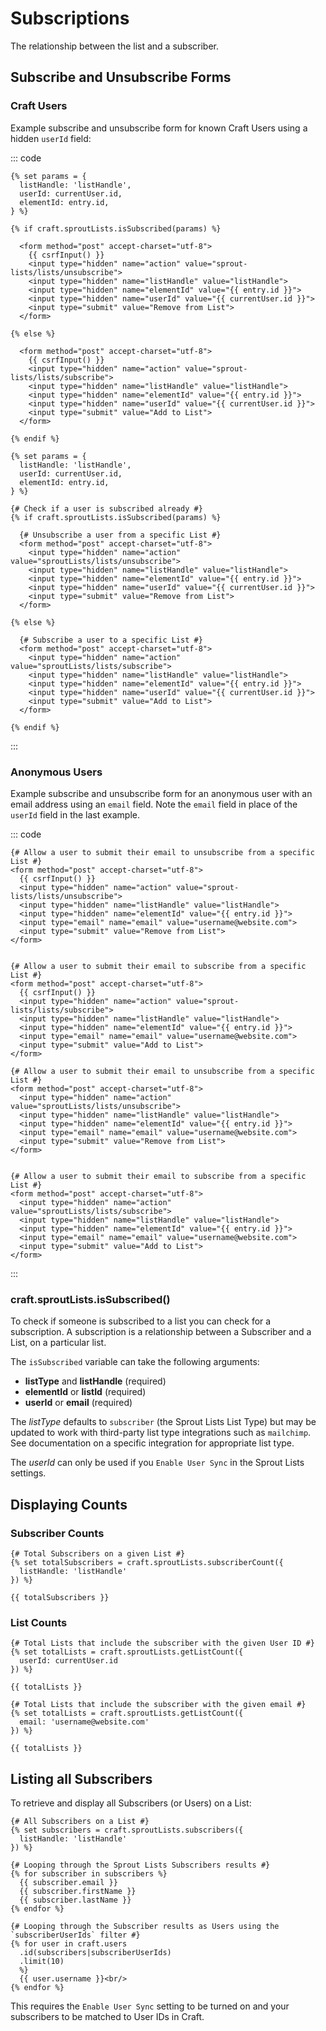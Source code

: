# Subscriptions

The relationship between the list and a subscriber.

## Subscribe and Unsubscribe Forms

### Craft Users

Example subscribe and unsubscribe form for known Craft Users using a hidden `userId` field:

::: code

``` twig Craft 3
{% set params = {
  listHandle: 'listHandle',
  userId: currentUser.id,
  elementId: entry.id,
} %}

{% if craft.sproutLists.isSubscribed(params) %}

  <form method="post" accept-charset="utf-8">
    {{ csrfInput() }}
    <input type="hidden" name="action" value="sprout-lists/lists/unsubscribe">
    <input type="hidden" name="listHandle" value="listHandle">
    <input type="hidden" name="elementId" value="{{ entry.id }}">
    <input type="hidden" name="userId" value="{{ currentUser.id }}">
    <input type="submit" value="Remove from List">
  </form>

{% else %}

  <form method="post" accept-charset="utf-8">
    {{ csrfInput() }}
    <input type="hidden" name="action" value="sprout-lists/lists/subscribe">
    <input type="hidden" name="listHandle" value="listHandle">
    <input type="hidden" name="elementId" value="{{ entry.id }}">
    <input type="hidden" name="userId" value="{{ currentUser.id }}">
    <input type="submit" value="Add to List">
  </form>

{% endif %}
```

``` twig Craft 2
{% set params = {
  listHandle: 'listHandle',
  userId: currentUser.id,
  elementId: entry.id,
} %}

{# Check if a user is subscribed already #}
{% if craft.sproutLists.isSubscribed(params) %}

  {# Unsubscribe a user from a specific List #}
  <form method="post" accept-charset="utf-8">
    <input type="hidden" name="action" value="sproutLists/lists/unsubscribe">
    <input type="hidden" name="listHandle" value="listHandle">
    <input type="hidden" name="elementId" value="{{ entry.id }}">
    <input type="hidden" name="userId" value="{{ currentUser.id }}">
    <input type="submit" value="Remove from List">
  </form>

{% else %}

  {# Subscribe a user to a specific List #}
  <form method="post" accept-charset="utf-8">
    <input type="hidden" name="action" value="sproutLists/lists/subscribe">
    <input type="hidden" name="listHandle" value="listHandle">
    <input type="hidden" name="elementId" value="{{ entry.id }}">
    <input type="hidden" name="userId" value="{{ currentUser.id }}">
    <input type="submit" value="Add to List">
  </form>

{% endif %}
```

:::


### Anonymous Users

Example subscribe and unsubscribe form for an anonymous user with an email address using an `email` field. Note the `email` field in place of the `userId` field in the last example.

::: code

``` twig Craft 3
{# Allow a user to submit their email to unsubscribe from a specific List #}
<form method="post" accept-charset="utf-8">
  {{ csrfInput() }}
  <input type="hidden" name="action" value="sprout-lists/lists/unsubscribe">
  <input type="hidden" name="listHandle" value="listHandle">
  <input type="hidden" name="elementId" value="{{ entry.id }}">
  <input type="email" name="email" value="username@website.com">
  <input type="submit" value="Remove from List">
</form>


{# Allow a user to submit their email to subscribe from a specific List #}
<form method="post" accept-charset="utf-8">
  {{ csrfInput() }}
  <input type="hidden" name="action" value="sprout-lists/lists/subscribe">
  <input type="hidden" name="listHandle" value="listHandle">
  <input type="hidden" name="elementId" value="{{ entry.id }}">
  <input type="email" name="email" value="username@website.com">
  <input type="submit" value="Add to List">
</form>
```

``` twig Craft 2
{# Allow a user to submit their email to unsubscribe from a specific List #}
<form method="post" accept-charset="utf-8">
  <input type="hidden" name="action" value="sproutLists/lists/unsubscribe">
  <input type="hidden" name="listHandle" value="listHandle">
  <input type="hidden" name="elementId" value="{{ entry.id }}">
  <input type="email" name="email" value="username@website.com">
  <input type="submit" value="Remove from List">
</form>


{# Allow a user to submit their email to subscribe from a specific List #}
<form method="post" accept-charset="utf-8">
  <input type="hidden" name="action" value="sproutLists/lists/subscribe">
  <input type="hidden" name="listHandle" value="listHandle">
  <input type="hidden" name="elementId" value="{{ entry.id }}">
  <input type="email" name="email" value="username@website.com">
  <input type="submit" value="Add to List">
</form>
```

:::

### craft.sproutLists.isSubscribed()

To check if someone is subscribed to a list you can check for a subscription. A subscription is a relationship between a Subscriber and a List, on a particular list.

The `isSubscribed` variable can take the following arguments:

- **listType** and **listHandle** (required)
- **elementId** or **listId** (required) 
- **userId** or **email** (required)

The _listType_ defaults to `subscriber` (the Sprout Lists List Type) but may be updated to work with third-party list type integrations such as `mailchimp`. See documentation on a specific integration for appropriate list type.

The _userId_ can only be used if you `Enable User Sync` in the Sprout Lists settings.


## Displaying Counts

### Subscriber Counts

``` twig
{# Total Subscribers on a given List #}
{% set totalSubscribers = craft.sproutLists.subscriberCount({ 
  listHandle: 'listHandle' 
}) %}

{{ totalSubscribers }}
```

### List Counts

``` twig
{# Total Lists that include the subscriber with the given User ID #}
{% set totalLists = craft.sproutLists.getListCount({
  userId: currentUser.id
}) %}

{{ totalLists }}
```

``` twig
{# Total Lists that include the subscriber with the given email #}
{% set totalLists = craft.sproutLists.getListCount({
  email: 'username@website.com'
}) %}

{{ totalLists }}
```

## Listing all Subscribers

To retrieve and display all Subscribers (or Users) on a List:

``` twig
{# All Subscribers on a List #}
{% set subscribers = craft.sproutLists.subscribers({
  listHandle: 'listHandle'
}) %}

{# Looping through the Sprout Lists Subscribers results #}
{% for subscriber in subscribers %}
  {{ subscriber.email }}
  {{ subscriber.firstName }}
  {{ subscriber.lastName }}
{% endfor %}

{# Looping through the Subscriber results as Users using the `subscriberUserIds` filter #}
{% for user in craft.users
  .id(subscribers|subscriberUserIds)
  .limit(10)
  %}
  {{ user.username }}<br/>
{% endfor %}
```

This requires the `Enable User Sync` setting to be turned on and your subscribers to be matched to User IDs in Craft.

